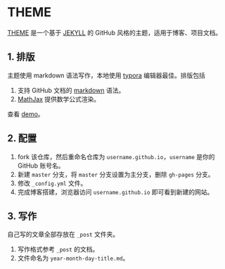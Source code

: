 # THEME
[THEME](https://professordeng.com/theme) 是一个基于 [JEKYLL](https://jekyllrb.com/) 的 GitHub 风格的主题，适用于博客、项目文档。

## 1. 排版

主题使用 markdown 语法写作，本地使用 [typora](https://www.typora.io/) 编辑器最佳。排版包括

1. 支持 GitHub 文档的 [markdown](https://guides.github.com/features/mastering-markdown/) 语法。
2. [MathJax](https://www.mathjax.org/) 提供数学公式渲染。

查看 [demo](https://professordeng.com/theme/2018/01/16/documentation.html)。

## 2. 配置

1. fork 该仓库，然后重命名仓库为 `username.github.io`，`username` 是你的 GitHub 账号名。 
2. 新建 `master` 分支，将 `master` 分支设置为主分支，删除 `gh-pages` 分支。
3. 修改 `_config.yml` 文件。
4. 完成博客搭建，浏览器访问 `username.github.io` 即可看到新建的网站。

## 3. 写作

自己写的文章全部存放在 `_post` 文件夹。

1. 写作格式参考 `_post` 的文档。
2. 文件命名为 `year-month-day-title.md`。